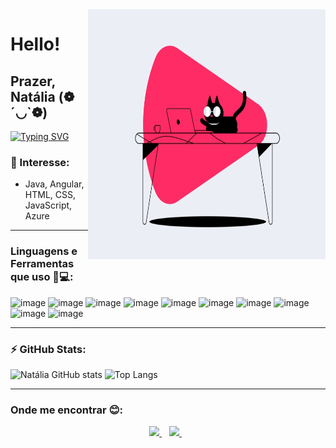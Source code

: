 <img align="right" width="380" height="400" src="https://github.com/sabinonatalia/sabinonatalia/blob/main/image_processing20200401-31608-jtqgjr.gif">

# Hello!
## Prazer, Natália (❁´◡`❁) 
[![Typing SVG](https://readme-typing-svg.herokuapp.com?color=%23D236F7&center=falso&vCenter=falso&lines=Em+migra%C3%A7%C3%A3o+para+o+mundo+tech;+Estudando+desenvolvimento+fullstack;Cursando+Ci%C3%AAncias+Humanas+pela+UFABC)](https://git.io/typing-svg)


### 🎯 Interesse:
-  Java, Angular, HTML, CSS, JavaScript, Azure

__________________________________________________________________________________________________________________________________________
### Linguagens e Ferramentas que uso 🚀💻:


![image](https://img.shields.io/badge/Java-ED8B00?style=for-the-badge&logo=java&logoColor=white)
![image](https://img.shields.io/badge/MySQL-00000F?style=for-the-badge&logo=mysql&logoColor=white)
![image](https://img.shields.io/badge/Eclipse-2C2255?style=for-the-badge&logo=eclipse&logoColor=white)
![image](https://img.shields.io/badge/Visual_Studio_Code-0078D4?style=for-the-badge&logo=visual%20studio%20code&logoColor=white)
![image](https://img.shields.io/badge/HTML5-E34F26?style=for-the-badge&logo=html5&logoColor=white)
![image](https://img.shields.io/badge/css3-%231572B6.svg?style=for-the-badge&logo=css3&logoColor=white)
![image](https://img.shields.io/badge/Angular-DD0031?style=for-the-badge&logo=angular&logoColor=white)
![image](https://img.shields.io/badge/JavaScript-323330?style=for-the-badge&logo=javascript&logoColor=F7DF1E)
![image](https://img.shields.io/badge/Node.js-339933?style=for-the-badge&logo=nodedotjs&logoColor=white)
![image](https://img.shields.io/badge/Spring_Boot-F2F4F9?style=for-the-badge&logo=spring-boot)

__________________________________________________________________________________________________________________________________________
### ⚡ GitHub Stats:
<p align="center">

![Natália GitHub stats](https://github-readme-stats.vercel.app/api?username=sabinonatalia&show_icons=true&theme=highcontrast)
![Top Langs](https://github-readme-stats.vercel.app/api/top-langs/?username=sabinonatalia&show_icons=true&theme=highcontrast)</p>

__________________________________________________________________________________________________________________________________________
### Onde me encontrar 😊:
<p align="center">

  <a href="https://www.linkedin.com/in/natalia-sabino/">
    <img src="https://img.shields.io/badge/LinkedIn-0077B5?style=for-the-badge&logo=linkedin&logoColor=white"/>
  </a>&nbsp;&nbsp;
    <a href="mailto:na.ssilva@outlook.com">
   <img src="https://img.shields.io/badge/Microsoft_Outlook-0078D4?style=for-the-badge&logo=microsoft-outlook&logoColor=white">    
  </a>&nbsp;&nbsp;</p>
  

